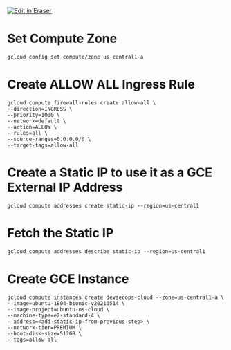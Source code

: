 <p><a target="_blank" href="https://app.eraser.io/workspace/CqvNjMn8O6bK2xdD10mU" id="edit-in-eraser-github-link"><img alt="Edit in Eraser" src="https://firebasestorage.googleapis.com/v0/b/second-petal-295822.appspot.com/o/images%2Fgithub%2FOpen%20in%20Eraser.svg?alt=media&amp;token=968381c8-a7e7-472a-8ed6-4a6626da5501"></a></p>

# Set Compute Zone
```
gcloud config set compute/zone us-central1-a
```
# Create ALLOW ALL Ingress Rule
```
gcloud compute firewall-rules create allow-all \
--direction=INGRESS \
--priority=1000 \
--network=default \
--action=ALLOW \
--rules=all \
--source-ranges=0.0.0.0/0 \
--target-tags=allow-all
```
# Create a Static IP to use it as a GCE External IP Address
```
gcloud compute addresses create static-ip --region=us-central1
```
# Fetch the Static IP
```
gcloud compute addresses describe static-ip --region=us-central1
```
# Create GCE Instance
```
gcloud compute instances create devsecops-cloud --zone=us-central1-a \
--image=ubuntu-1804-bionic-v20210514 \
--image-project=ubuntu-os-cloud \
--machine-type=e2-standard-4 \
--address=<add-static-ip-from-previous-step> \
--network-tier=PREMIUM \
--boot-disk-size=512GB \
--tags=allow-all
```




<!--- Eraser file: https://app.eraser.io/workspace/CqvNjMn8O6bK2xdD10mU --->